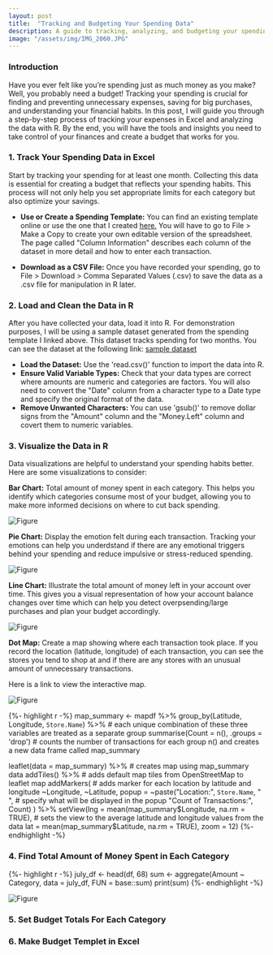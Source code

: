 ```yaml
---
layout: post
title:  "Tracking and Budgeting Your Spending Data"
description: A guide to tracking, analyzing, and budgeting your spending data using Excel and R.
image: "/assets/img/IMG_2060.JPG"
--- 
```


### Introduction

Have you ever felt like you’re spending just as much money as you make? Well, you probably need a budget! Tracking your spending is crucial for finding and preventing unnecessary expenses, saving for big purchases, and understanding your financial habits. In this post, I will guide you through a step-by-step process of tracking your expenses in Excel and analyzing the data with R. By the end, you will have the tools and insights you need to take control of your finances and create a budget that works for you.

### 1. Track Your Spending Data in Excel

Start by tracking your spending for at least one month. Collecting this data is essential for creating a budget that reflects your spending habits. This process will not only help you set appropriate limits for each category but also optimize your savings. 

- **Use or Create a Spending Template:** You can find an existing template online or use the one that I created [here.](https://docs.google.com/spreadsheets/d/1nRmzAKheHjwCHECwYgvZ-jERzIlEdcgLmrolszi9r6k/edit?usp=sharing) You will have to go to File > Make a Copy to create your own editable version of the spreadsheet. The page called "Column Information" describes each column of the dataset in more detail and how to enter each transaction.

- **Download as a CSV File:** Once you have recorded your spending, go to File > Download > Comma Separated Values (.csv) to save the data as a .csv file for manipulation in R later.

### 2. Load and Clean the Data in R

After you have collected your data, load it into R. For demonstration purposes, I will be using a sample dataset generated from the spending template I linked above. This dataset tracks spending for two months. You can see the dataset at the following link: [sample dataset](https://docs.google.com/spreadsheets/d/1N8JQ8nMcRQux7SRm3fgfkLBKPJEKhRZ7ETop2XEZ2qo/edit?usp=sharing)

- **Load the Dataset:** Use the 'read.csv()' function to import the data into R.
- **Ensure Valid Variable Types:** Check that your data types are correct where amounts are numeric and categories are factors. You will also need to convert the "Date" column from a character type to a Date type and specify the original format of the data.
- **Remove Unwanted Characters:** You can use 'gsub()' to remove dollar signs from the "Amount" column and the "Money.Left" column and covert them to numeric variables.

### 3. Visualize the Data in R

Data visualizations are helpful to understand your spending habits better. Here are some visualizations to consider:

**Bar Chart:** Total amount of money spent in each category. This helps you identify which categories consume most of your budget, allowing you to make more informed decisions on where to cut back spending.

![Figure]({{site.url}}/{{site.baseurl}}/assets/img/barchart.png)

**Pie Chart:** Display the emotion felt during each transaction. Tracking your emotions can help you underdstand if there are any emotional triggers behind your spending and reduce impulsive or stress-reduced spending.

![Figure]({{site.url}}/{{site.baseurl}}/assets/img/piechart.png)

**Line Chart:** Illustrate the total amount of money left in your account over time. This gives you a visual representation of how your account balance changes over time which can help you detect overpsending/large purchases and plan your budget accordingly.

![Figure]({{site.url}}/{{site.baseurl}}/assets/img/linechart.png)

**Dot Map:** Create a map showing where each transaction took place. If you record the location (latitude, longitude) of each transaction, you can see the stores you tend to shop at and if there are any stores with an unusual amount of unnecessary transactions. 

Here is a link to view the interactive map.

![Figure]({{site.url}}/{{site.baseurl}}/assets/img/dotmap.png)

{%- highlight r -%}
map_summary <- mapdf %>%
  group_by(Latitude, Longitude, `Store.Name`) %>% # each unique combination of these three variables are treated as a separate group
  summarise(Count = n(), .groups = 'drop') # counts the number of transactions for each group n() and creates a new data frame called map_summary
 
leaflet(data = map_summary) %>% # creates map using map_summary data
  addTiles() %>% # adds default map tiles from OpenStreetMap to leaflet map
  addMarkers( # adds marker for each location by latitude and longitude
    ~Longitude, ~Latitude,
    popup = ~paste("Location:", `Store.Name`, "<br>", # specify what will be displayed in the popup
                   "Count of Transactions:", Count)
  ) %>%
  setView(lng = mean(map_summary$Longitude, na.rm = TRUE), # sets the view to the average latitude and longitude values from the data
          lat = mean(map_summary$Latitude, na.rm = TRUE), 
          zoom = 12)
{%- endhighlight -%}

### 4. Find Total Amount of Money Spent in Each Category

{%- highlight r -%}
july_df <- head(df, 68)
sum <- aggregate(Amount ~ Category, data = july_df, FUN = base::sum)
print(sum)
{%- endhighlight -%}

![Figure]({{site.url}}/{{site.baseurl}}/assets/img/table.png)

### 5. Set Budget Totals For Each Category


### 6. Make Budget Templet in Excel